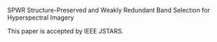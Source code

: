 SPWR
Structure-Preserved and Weakly Redundant Band Selection for Hyperspectral Imagery
 
This paper is accepted by IEEE JSTARS.
